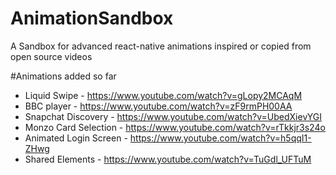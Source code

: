 # AnimationSandbox
A Sandbox for advanced react-native animations inspired or copied from open source videos

#Animations added so far
* Liquid Swipe - https://www.youtube.com/watch?v=gLopy2MCAqM
* BBC player - https://www.youtube.com/watch?v=zF9rmPH00AA
* Snapchat Discovery - https://www.youtube.com/watch?v=UbedXievYGI
* Monzo Card Selection - https://www.youtube.com/watch?v=rTkkjr3s24o
* Animated Login Screen - https://www.youtube.com/watch?v=h5qqI1-ZHwg
* Shared Elements - https://www.youtube.com/watch?v=TuGdl_UFTuM
